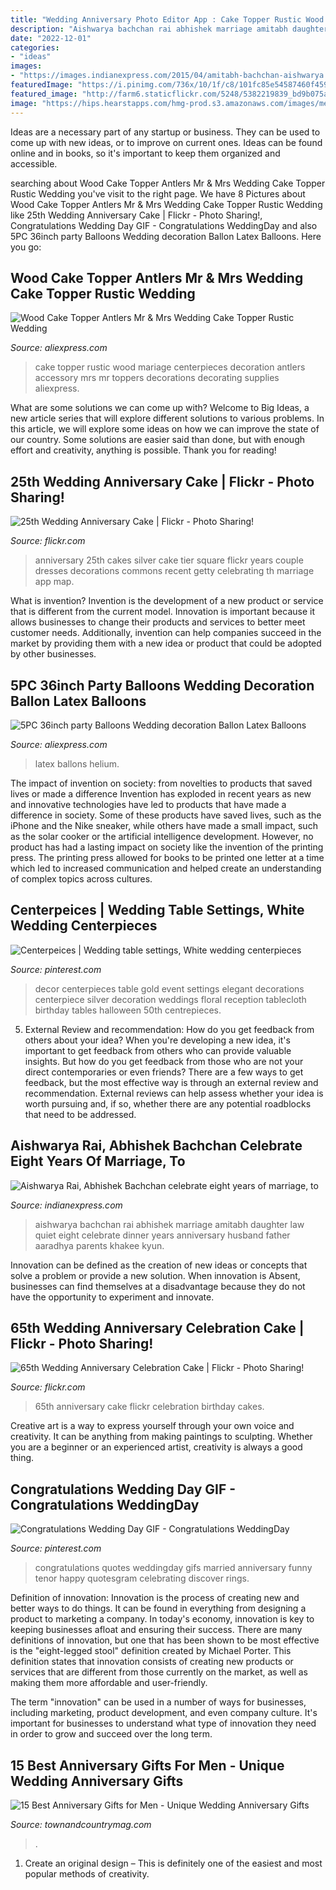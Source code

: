 ```yaml
---
title: "Wedding Anniversary Photo Editor App : Cake Topper Rustic Wood Mariage Centerpieces Decoration Antlers Accessory Mrs Mr Toppers Decorations Decorating Supplies Aliexpress"
description: "Aishwarya bachchan rai abhishek marriage amitabh daughter law quiet eight celebrate dinner years anniversary husband father aaradhya parents khakee kyun"
date: "2022-12-01"
categories:
- "ideas"
images:
- "https://images.indianexpress.com/2015/04/amitabh-bachchan-aishwarya.jpg"
featuredImage: "https://i.pinimg.com/736x/10/1f/c8/101fc85e54587460f459736ea6f86bd8.jpg"
featured_image: "http://farm6.staticflickr.com/5248/5382219839_bd9b075a19_z.jpg"
image: "https://hips.hearstapps.com/hmg-prod.s3.amazonaws.com/images/men-anniversary-gifts-1596135053.jpg?crop=1.00xw:1.00xh;0,0&amp;resize=1200:*"
---
```



Ideas are a necessary part of any startup or business. They can be used to come up with new ideas, or to improve on current ones. Ideas can be found online and in books, so it's important to keep them organized and accessible.

	

		
searching about Wood Cake Topper Antlers Mr &amp; Mrs Wedding Cake Topper Rustic Wedding you've visit to the right page. We have 8 Pictures about Wood Cake Topper Antlers Mr &amp; Mrs Wedding Cake Topper Rustic Wedding like 25th Wedding Anniversary Cake | Flickr - Photo Sharing!, Congratulations Wedding Day GIF - Congratulations WeddingDay and also 5PC 36inch party Balloons Wedding decoration Ballon Latex Balloons. Here you go:
		
    
## Wood Cake Topper Antlers Mr &amp; Mrs Wedding Cake Topper Rustic Wedding

<img loading=lazy src="https://ae01.alicdn.com/kf/HTB15nXiQXXXXXcPXXXXq6xXFXXX9/Wood-Cake-Topper-Antlers-Mr-Mrs-Wedding-Cake-Topper-Rustic-Wedding-Centerpieces-Mariage-Decoration-Cake-Accessory.jpg" onerror="this.onerror=null;this.src='https://tse4.mm.bing.net/th?id=OIP.dF4zTKhbWDZEPJAySy9RxQHaHa&amp;pid=15.1';" alt="Wood Cake Topper Antlers Mr &amp; Mrs Wedding Cake Topper Rustic Wedding">

_Source: aliexpress.com_

>cake topper rustic wood mariage centerpieces decoration antlers accessory mrs mr toppers decorations decorating supplies aliexpress. 

	

What are some solutions we can come up with?
Welcome to Big Ideas, a new article series that will explore different solutions to various problems. In this article, we will explore some ideas on how we can improve the state of our country. Some solutions are easier said than done, but with enough effort and creativity, anything is possible. Thank you for reading!

    
## 25th Wedding Anniversary Cake | Flickr - Photo Sharing!

<img loading=lazy src="http://farm5.staticflickr.com/4151/5008953370_b838093383_z.jpg" onerror="this.onerror=null;this.src='https://tse4.mm.bing.net/th?id=OIP.RbXNB82bJW6c_cqWWePwdgHaJ4&amp;pid=15.1';" alt="25th Wedding Anniversary Cake | Flickr - Photo Sharing!">

_Source: flickr.com_

>anniversary 25th cakes silver cake tier square flickr years couple dresses decorations commons recent getty celebrating th marriage app map. 

	

What is invention?
Invention is the development of a new product or service that is different from the current model. Innovation is important because it allows businesses to change their products and services to better meet customer needs. Additionally, invention can help companies succeed in the market by providing them with a new idea or product that could be adopted by other businesses.

    
## 5PC 36inch Party Balloons Wedding Decoration Ballon Latex Balloons

<img loading=lazy src="https://ae01.alicdn.com/kf/HTB1ikQOvnJYBeNjy1zeq6yhzVXai/5PC-36inch-party-Balloons-Wedding-decoration-Ballon-Latex-Balloons-happy-birthday-Balloon-birthday-party-decorations-kids.jpg" onerror="this.onerror=null;this.src='https://tse1.mm.bing.net/th?id=OIP.BG4Q32rNlWvjEd6LbTcYDgHaHa&amp;pid=15.1';" alt="5PC 36inch party Balloons Wedding decoration Ballon Latex Balloons">

_Source: aliexpress.com_

>latex ballons helium. 

	

The impact of invention on society: from novelties to products that saved lives or made a difference
Invention has exploded in recent years as new and innovative technologies have led to products that have made a difference in society. Some of these products have saved lives, such as the iPhone and the Nike sneaker, while others have made a small impact, such as the solar cooker or the artificial intelligence development. However, no product has had a lasting impact on society like the invention of the printing press. The printing press allowed for books to be printed one letter at a time which led to increased communication and helped create an understanding of complex topics across cultures.

    
## Centerpeices | Wedding Table Settings, White Wedding Centerpieces

<img loading=lazy src="https://i.pinimg.com/736x/0d/e9/9e/0de99ed5f9a93490f5bca39966a1540c--wedding-table-settings-wedding-tables.jpg" onerror="this.onerror=null;this.src='https://tse2.mm.bing.net/th?id=OIP.PGpcfJoLSRWAzJhqFful7gHaIu&amp;pid=15.1';" alt="Centerpeices | Wedding table settings, White wedding centerpieces">

_Source: pinterest.com_

>decor centerpieces table gold event settings elegant decorations centerpiece silver decoration weddings floral reception tablecloth birthday tables halloween 50th centrepieces. 

	

5. External Review and recommendation: How do you get feedback from others about your idea?
When you're developing a new idea, it's important to get feedback from others who can provide valuable insights. But how do you get feedback from those who are not your direct contemporaries or even friends? There are a few ways to get feedback, but the most effective way is through an external review and recommendation. External reviews can help assess whether your idea is worth pursuing and, if so, whether there are any potential roadblocks that need to be addressed.

    
## Aishwarya Rai, Abhishek Bachchan Celebrate Eight Years Of Marriage, To

<img loading=lazy src="https://images.indianexpress.com/2015/04/amitabh-bachchan-aishwarya.jpg" onerror="this.onerror=null;this.src='https://tse3.mm.bing.net/th?id=OIP.-3ybf7vSzcxOX_10za8RfQHaKI&amp;pid=15.1';" alt="Aishwarya Rai, Abhishek Bachchan celebrate eight years of marriage, to">

_Source: indianexpress.com_

>aishwarya bachchan rai abhishek marriage amitabh daughter law quiet eight celebrate dinner years anniversary husband father aaradhya parents khakee kyun. 

	

Innovation can be defined as the creation of new ideas or concepts that solve a problem or provide a new solution. When innovation is Absent, businesses can find themselves at a disadvantage because they do not have the opportunity to experiment and innovate.

    
## 65th Wedding Anniversary Celebration Cake | Flickr - Photo Sharing!

<img loading=lazy src="http://farm6.staticflickr.com/5248/5382219839_bd9b075a19_z.jpg" onerror="this.onerror=null;this.src='https://tse3.mm.bing.net/th?id=OIP.kTjxCzWuQRIosQ81FvChcgHaJ4&amp;pid=15.1';" alt="65th Wedding Anniversary Celebration Cake | Flickr - Photo Sharing!">

_Source: flickr.com_

>65th anniversary cake flickr celebration birthday cakes. 

	

Creative art is a way to express yourself through your own voice and creativity. It can be anything from making paintings to sculpting. Whether you are a beginner or an experienced artist, creativity is always a good thing.

    
## Congratulations Wedding Day GIF - Congratulations WeddingDay

<img loading=lazy src="https://i.pinimg.com/736x/10/1f/c8/101fc85e54587460f459736ea6f86bd8.jpg" onerror="this.onerror=null;this.src='https://tse2.mm.bing.net/th?id=OIP.MXYOf9AVvDiE-SOa0H5pLwHaEY&amp;pid=15.1';" alt="Congratulations Wedding Day GIF - Congratulations WeddingDay">

_Source: pinterest.com_

>congratulations quotes weddingday gifs married anniversary funny tenor happy quotesgram celebrating discover rings. 

	

Definition of innovation:
Innovation is the process of creating new and better ways to do things. It can be found in everything from designing a product to marketing a company. In today's economy, innovation is key to keeping businesses afloat and ensuring their success.
There are many definitions of innovation, but one that has been shown to be most effective is the "eight-legged stool" definition created by Michael Porter. This definition states that innovation consists of creating new products or services that are different from those currently on the market, as well as making them more affordable and user-friendly.

The term "innovation" can be used in a number of ways for businesses, including marketing, product development, and even company culture. It's important for businesses to understand what type of innovation they need in order to grow and succeed over the long term.

    
## 15 Best Anniversary Gifts For Men - Unique Wedding Anniversary Gifts

<img loading=lazy src="https://hips.hearstapps.com/hmg-prod.s3.amazonaws.com/images/men-anniversary-gifts-1596135053.jpg?crop=1.00xw:1.00xh;0,0&amp;resize=1200:*" onerror="this.onerror=null;this.src='https://tse3.mm.bing.net/th?id=OIP.hdHX8KX0kpDjQqI4WJH3EgHaDt&amp;pid=15.1';" alt="15 Best Anniversary Gifts for Men - Unique Wedding Anniversary Gifts">

_Source: townandcountrymag.com_

>. 

	

1. Create an original design – This is definitely one of the easiest and most popular methods of creativity.

